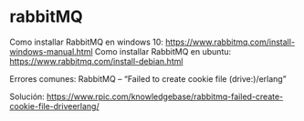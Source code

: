 # rabbitMQ

Como installar RabbitMQ en windows 10: https://www.rabbitmq.com/install-windows-manual.html
Como installar RabbitMQ en ubuntu: https://www.rabbitmq.com/install-debian.html

Errores comunes: RabbitMQ – “Failed to create cookie file (drive:)/erlang”

Solución: https://www.rpic.com/knowledgebase/rabbitmq-failed-create-cookie-file-driveerlang/


